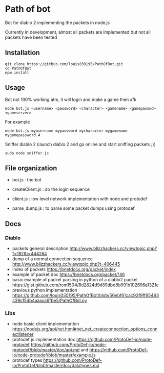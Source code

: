 # Path of bot

Bot for diablo 2 implementing the packets in node.js

Currently in development, almost all packets are implemented but not all packets have been tested

## Installation

```
git clone https://github.com/louis030195/PathOfBot.git
cd PathOfBot
npm install
```

## Usage

Bot not 100% working atm, it will login and make a game then afk
```
node bot.js <username> <password> <character> <gamename> <gamepasswd> <gameserver>
```

For example

```
node bot.js myusername mypassword mycharacter mygamename mygamepassword 4
```

Sniffer diablo 2 (launch diablo 2 and go online and start sniffing packets ;))

```
sudo node sniffer.js
```

## File organization

* bot.js : the bot
* createClient.js : do the login sequence
* client.js : low level network implementation with node and protodef

* parse_dump.js : to parse some packet dumps using protodef

## Docs

### Diablo

* packets general description http://www.blizzhackers.cc/viewtopic.php?f=182&t=444264
* dump of a normal connection sequence http://www.blizzhackers.cc/viewtopic.php?t=406445
* index of packets https://bnetdocs.org/packet/index
* example of packet doc https://bnetdocs.org/packet/146
* basic example of packet parsing in python of a diablo2 packet https://gist.github.com/rom1504/8d2824d9d89dbd8b991b102696a1321e
* previous python implementation https://github.com/louis030195/PathOfBot/blob/56ebf61cac93f9ff65493c39c15db4aaaca6fbe5/PathOfBot.py

### Libs

* node basic client implementation https://nodejs.org/api/net.html#net_net_createconnection_options_connectlistener
* protodef js implementation doc https://github.com/ProtoDef-io/node-protodef https://github.com/ProtoDef-io/node-protodef/blob/master/doc/api.md and https://github.com/ProtoDef-io/node-protodef/blob/master/example.js
* protodef types https://github.com/ProtoDef-io/ProtoDef/blob/master/doc/datatypes.md
